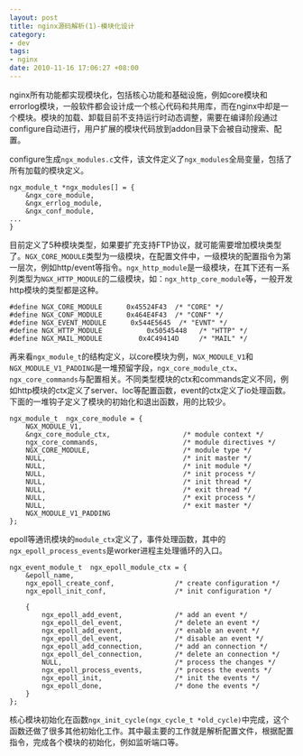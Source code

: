 ```yaml
--- 
layout: post
title: nginx源码解析(1)-模块化设计
category:
- dev
tags:
- nginx
date: 2010-11-16 17:06:27 +08:00
---
```

nginx所有功能都实现模块化，包括核心功能和基础设施，例如core模块和errorlog模块，一般软件都会设计成一个核心代码和共用库，而在nginx中却是一个模块。模块的加载、卸载目前不支持运行时动态调整，需要在编译阶段通过configure自动进行，用户扩展的模块代码放到addon目录下会被自动搜索、配置。

configure生成`ngx_modules.c`文件，该文件定义了`ngx_modules`全局变量，包括了所有加载的模块定义。

    ngx_module_t *ngx_modules[] = {
        &ngx_core_module,
        &ngx_errlog_module,
        &ngx_conf_module,
    ...
    }

目前定义了5种模块类型，如果要扩充支持FTP协议，就可能需要增加模块类型了。`NGX_CORE_MODULE`类型为一级模块，在配置文件中，一级模块的配置指令为第一层次，例如http/event等指令。`ngx_http_module`是一级模块，在其下还有一系列类型为`NGX_HTTP_MODULE`的二级模块，如：`ngx_http_core_module`等，一般开发http模块的类型都是这种。

    #define NGX_CORE_MODULE      0x45524F43  /* "CORE" */
    #define NGX_CONF_MODULE      0x464E4F43  /* "CONF" */
    #define NGX_EVENT_MODULE      0x544E5645  /* "EVNT" */
    #define NGX_HTTP_MODULE           0x50545448   /* "HTTP" */
    #define NGX_MAIL_MODULE         0x4C49414D     /* "MAIL" */

再来看`ngx_module_t`的结构定义，以core模块为例，`NGX_MODULE_V1`和`NGX_MODULE_V1_PADDING`是一堆预留字段，`ngx_core_module_ctx`、`ngx_core_commands`与配置相关。不同类型模块的ctx和commands定义不同，例如http模块的ctx定义了server、loc等配置函数，event的ctx定义了io处理函数。下面的一堆钩子定义了模块的初始化和退出函数，用的比较少。

    ngx_module_t  ngx_core_module = {
        NGX_MODULE_V1,
        &ngx_core_module_ctx,                  /* module context */
        ngx_core_commands,                     /* module directives */
        NGX_CORE_MODULE,                       /* module type */
        NULL,                                  /* init master */
        NULL,                                  /* init module */
        NULL,                                  /* init process */
        NULL,                                  /* init thread */
        NULL,                                  /* exit thread */
        NULL,                                  /* exit process */
        NULL,                                  /* exit master */
        NGX_MODULE_V1_PADDING
    };

epoll等通讯模块的`module_ctx`定义了，事件处理函数，其中的`ngx_epoll_process_events`是worker进程主处理循环的入口。

    ngx_event_module_t  ngx_epoll_module_ctx = {
        &epoll_name,
        ngx_epoll_create_conf,               /* create configuration */
        ngx_epoll_init_conf,                 /* init configuration */

        {
            ngx_epoll_add_event,             /* add an event */
            ngx_epoll_del_event,             /* delete an event */
            ngx_epoll_add_event,             /* enable an event */
            ngx_epoll_del_event,             /* disable an event */
            ngx_epoll_add_connection,        /* add an connection */
            ngx_epoll_del_connection,        /* delete an connection */
            NULL,                            /* process the changes */
            ngx_epoll_process_events,        /* process the events */
            ngx_epoll_init,                  /* init the events */
            ngx_epoll_done,                  /* done the events */
        }
    };


核心模块初始化在函数`ngx_init_cycle(ngx_cycle_t *old_cycle)`中完成，这个函数还做了很多其他初始化工作。其中最主要的工作就是解析配置文件，根据配置指令，完成各个模块的初始化，例如监听端口等。

